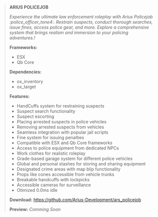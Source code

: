 > **ARIUS POLICEJOB**
> 
> *Experience the ultimate law enforcement roleplay with Arius Policejob :police_officer_tone4:. Restrain suspects, conduct thorough searches, issue fines, access police gear, and more. Explore a comprehensive system that brings realism and immersion to your policing adventures.!*
> 
> **Frameworks:**
> - ESX
> - Qb Core
> 
> **Dependencies:**
> - ox_inventory
> - ox_target
> 
> **Features:**
> - HandCuffs system for restraining suspects
> - Suspect search functionality
> - Suspect escorting
> - Placing arrested suspects in police vehicles
> - Removing arrested suspects from vehicles
> - Seamless integration with popular jail scripts
> - Fine system for issuing penalties
> - Compatible with ESX and Qb Core frameworks
> - Access to police equipment from dedicated NPCs
> - Work clothes for realistic roleplay
> - Grade-based garage system for different police vehicles
> - Global and personal stashes for storing and sharing equipment
> - Designated crime areas with map blip functionality
> - Props like cones accessible from vehicle trunks
> - Breakable handcuffs with lockpicks
> - Accessible cameras for surveillance
> - Otimized 0.0ms idle
> 
> **Download:**
> https://github.com/Arius-Development/ars_policejob
>  
> **Preview:**
> *Comming Soon*
